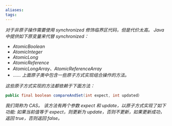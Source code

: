 ```yaml
---
aliases: 
tags: 
---
```

_对于非原子操作需要使用 synchronized 修饰临界区代码，但是代价太高。_
_Java 中提供如下原变量来代替 synchronized：_
+ _AtomicBoolean_
+ _AtomicInteger_
+ _AtomicLong_
+ _AtomicReference_
+ _AtomicLongArray、AtomicReferenceArray_
+ ……
_上面原子类中包含一些原子方式实现组合操作的方法。_

_这些原子方式实现的方法都依赖于下面方法：_

```java
public final boolean compareAndSet(int expect, int updated）
```

_我们简称为 CAS。_
_该方法有两个参数 expect 和 update，以原子方式实现了如下功能: 如果当前值等于 expect，则更新为 update，否则不更新，如果更新成功，返回 true，否则返回 false。_
